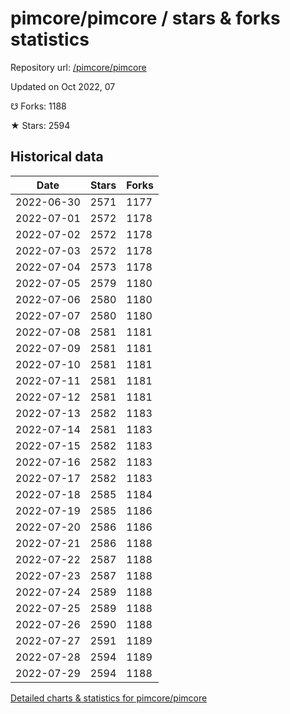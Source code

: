 # pimcore/pimcore / stars & forks statistics

Repository url: [/pimcore/pimcore](https://github.com/pimcore/pimcore)

Updated on Oct 2022, 07

☋ Forks: 1188

★ Stars: 2594

## Historical data
| Date | Stars | Forks |
|------|-------|-------|
| 2022-06-30 | 2571 | 1177 | 
| 2022-07-01 | 2572 | 1178 | 
| 2022-07-02 | 2572 | 1178 | 
| 2022-07-03 | 2572 | 1178 | 
| 2022-07-04 | 2573 | 1178 | 
| 2022-07-05 | 2579 | 1180 | 
| 2022-07-06 | 2580 | 1180 | 
| 2022-07-07 | 2580 | 1180 | 
| 2022-07-08 | 2581 | 1181 | 
| 2022-07-09 | 2581 | 1181 | 
| 2022-07-10 | 2581 | 1181 | 
| 2022-07-11 | 2581 | 1181 | 
| 2022-07-12 | 2581 | 1181 | 
| 2022-07-13 | 2582 | 1183 | 
| 2022-07-14 | 2581 | 1183 | 
| 2022-07-15 | 2582 | 1183 | 
| 2022-07-16 | 2582 | 1183 | 
| 2022-07-17 | 2582 | 1183 | 
| 2022-07-18 | 2585 | 1184 | 
| 2022-07-19 | 2585 | 1186 | 
| 2022-07-20 | 2586 | 1186 | 
| 2022-07-21 | 2586 | 1188 | 
| 2022-07-22 | 2587 | 1188 | 
| 2022-07-23 | 2587 | 1188 | 
| 2022-07-24 | 2589 | 1188 | 
| 2022-07-25 | 2589 | 1188 | 
| 2022-07-26 | 2590 | 1188 | 
| 2022-07-27 | 2591 | 1189 | 
| 2022-07-28 | 2594 | 1189 | 
| 2022-07-29 | 2594 | 1188 | 


[Detailed charts & statistics for pimcore/pimcore](https://reviewgithub.com/rep/pimcore/pimcore)

